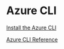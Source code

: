 # Azure CLI

[Install the Azure CLI](https://docs.microsoft.com/en-us/cli/azure/install-azure-cli?view=azure-cli-latest)

[Azure CLI Reference](https://docs.microsoft.com/en-us/cli/azure/reference-index?view=azure-cli-latest)